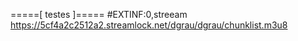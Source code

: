 =====[ testes ]=====
#EXTINF:0,streeam
https://5cf4a2c2512a2.streamlock.net/dgrau/dgrau/chunklist.m3u8
